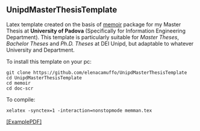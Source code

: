 ## UnipdMasterThesisTemplate
Latex template created on the basis of [memoir](https://www.ctan.org/pkg/memoir) package for my Master Thesis at **University of Padova** (Specifically for Information Engineering Department). This template is particularly suitable for *Master Theses*, *Bachelor Theses* and *Ph.D. Theses* at DEI Unipd, but adaptable to whatever University and Department.

To install this template on your pc:

```
git clone https://github.com/elenacamuffo/UnipdMasterThesisTemplate
cd UnipdMasterThesisTemplate
cd memoir
cd doc-scr
```

To compile:

```
xelatex -synctex=1 -interaction=nonstopmode memman.tex
```

[[ExamplePDF]](https://github.com/elenacamuffo/UnipdMasterThesisTemplate/files/8456831/memman.pdf)
